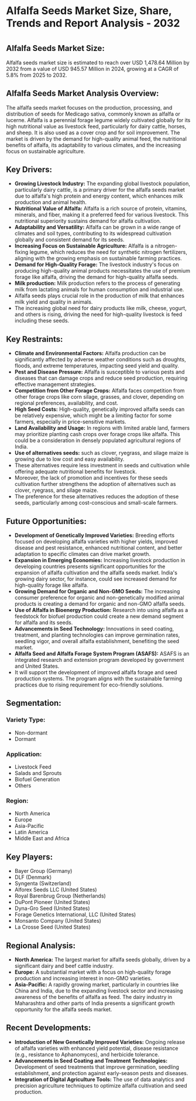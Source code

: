 # Alfalfa Seeds Market Size, Share, Trends and Report Analysis - 2032 
# 
           
</h1>

<section class="mb-8">
    <h2 class="text-2xl sm:text-3xl font-bold text-gray-800 mb-4">Alfalfa Seeds Market Size:</h2>
    <p class="text-gray-700 leading-relaxed mb-4">
Alfalfa seeds market size is estimated to reach over USD 1,478.64 Million by 2032 from a value of USD 945.57
Million in 2024, growing at a CAGR of 5.8% from 2025 to 2032.
    </p>
</section>

<section class="mb-8">
    <h2 class="text-2xl sm:text-3xl font-bold text-gray-800 mb-4">Alfalfa Seeds Market Analysis Overview:</h2>
    <p class="text-gray-700 leading-relaxed mb-4">
The alfalfa seeds market focuses on the production, processing, and distribution of seeds for Medicago
sativa, commonly known as alfalfa or lucerne. Alfalfa is a perennial forage legume widely cultivated globally
for its high nutritional value as livestock feed, particularly for dairy cattle, horses, and sheep. It is also
used as a cover crop and for soil improvement. The market is driven by the demand for high-quality animal feed,
the nutritional benefits of alfalfa, its adaptability to various climates, and the increasing focus on sustainable agriculture.
    </p>
</section>

<section class="mb-8">
    <h2 class="text-2xl sm:text-3xl font-bold text-gray-800 mb-4">Key Drivers:</h2>
    <ul class="list-disc text-gray-700 leading-relaxed space-y-2">
<li>
    <strong>Growing Livestock Industry:</strong> The expanding global
    livestock population, particularly dairy cattle, is a primary driver for the
    alfalfa seeds market due to alfalfa's high protein and energy content, which
    enhances milk production and animal health.
</li>
<li>
    <strong>Nutritional Value of Alfalfa:</strong> Alfalfa is a rich
    source of protein, vitamins, minerals, and fiber, making it a preferred feed
    for various livestock. This nutritional superiority sustains demand for alfalfa
    cultivation.
</li>
<li>
    <strong>Adaptability and Versatility:</strong> Alfalfa can be
    grown in a wide range of climates and soil types, contributing to its
    widespread cultivation globally and consistent demand for its seeds.
</li>
<li>
    <strong>Increasing Focus on Sustainable Agriculture:</strong>
    Alfalfa is a nitrogen-fixing legume, which reduces the need for synthetic
    nitrogen fertilizers, aligning with the growing emphasis on sustainable farming
    practices.
</li>
<li>
    <strong>Demand for High-Quality Forage:</strong> The livestock
    industry's focus on producing high-quality animal products necessitates the use
    of premium forage like alfalfa, driving the demand for high-quality alfalfa
    seeds.
</li>
<li>
    <strong>Milk production:</strong> Milk production refers to the process of
    generating milk from lactating animals for human consumption and industrial
    use.
</li>
<li>
    Alfalfa seeds plays crucial role in the production of milk that enhances milk yield and quality in animals.
</li>
<li>
    The increasing global need for dairy products
    like milk, cheese, yogurt, and others is rising, driving the need for
    high-quality livestock is feed including these seeds.
</li>
    </ul>
</section>

<section class="mb-8">
    <h2 class="text-2xl sm:text-3xl font-bold text-gray-800 mb-4">Key Restraints:</h2>
    <ul class="list-disc text-gray-700 leading-relaxed space-y-2">
<li>
    <strong>Climate and Environmental Factors:</strong> Alfalfa
    production can be significantly affected by adverse weather conditions such as
    droughts, floods, and extreme temperatures, impacting seed yield and quality.
</li>
<li>
    <strong>Pest and Disease Pressure:</strong> Alfalfa is
    susceptible to various pests and diseases that can damage crops and reduce seed
    production, requiring effective management strategies.
</li>
<li>
    <strong>Competition from Other Forage Crops:</strong> Alfalfa
    faces competition from other forage crops like corn silage, grasses, and
    clover, depending on regional preferences, availability, and cost.
</li>
<li>
    <strong>High Seed Costs:</strong> High-quality, genetically
    improved alfalfa seeds can be relatively expensive, which might be a limiting
    factor for some farmers, especially in price-sensitive markets.
</li>
<li>
    <strong>Land Availability and Usage:</strong> In regions with
    limited arable land, farmers may prioritize planting cash crops over forage
    crops like alfalfa. This could be a consideration in densely populated
    agricultural regions of India.
</li>
<li>
    <strong>Use of alternatives seeds:</strong> such as clover,
    ryegrass, and silage maize is growing due to low cost and easy availability.
</li>
<li>
    These alternatives require less investment in
    seeds and cultivation while offering adequate nutritional benefits for
    livestock.
</li>
<li>
    Moreover, the lack of promotion and incentives
    for these seeds cultivation further strengthens the adoption of alternatives
    such as clover, ryegrass, and silage maize.
</li>
<li>
    The preference for these alternatives reduces
    the adoption of these seeds, particularly among cost-conscious and small-scale
    farmers.
</li>
    </ul>
</section>

<section class="mb-8">
    <h2 class="text-2xl sm:text-3xl font-bold text-gray-800 mb-4">Future Opportunities:</h2>
    <ul class="list-disc text-gray-700 leading-relaxed space-y-2">
<li>
    <strong>Development of Genetically Improved Varieties:</strong>
    Breeding efforts focused on developing alfalfa varieties with higher yields,
    improved disease and pest resistance, enhanced nutritional content, and better
    adaptation to specific climates can drive market growth.
</li>
<li>
    <strong>Expansion in Emerging Economies:</strong> Increasing
    livestock production in developing countries presents significant opportunities
    for the expansion of alfalfa cultivation and the alfalfa seeds market. India's
    growing dairy sector, for instance, could see increased demand for high-quality
    forage like alfalfa.
</li>
<li>
    <strong>Growing Demand for Organic and Non-GMO
    Seeds:</strong> The increasing consumer preference for organic and non-genetically
    modified animal products is creating a demand for organic and non-GMO alfalfa
    seeds.
</li>
<li>
    <strong>Use of Alfalfa in Bioenergy Production:</strong> Research
    into using alfalfa as a feedstock for biofuel production could create a new
    demand segment for alfalfa and its seeds.
</li>
<li>
    <strong>Advancements in Seed Technology:</strong> Innovations in
    seed coating, treatment, and planting technologies can improve germination
    rates, seedling vigor, and overall alfalfa establishment, benefiting the seed
    market.
</li>
<li>
    <strong>Alfalfa Seed and Alfalfa Forage System Program (ASAFS):</strong> ASAFS is an integrated research and extension program developed by government and United States.
</li>
<li>
    It will support the development of improved
    alfalfa forage and seed production systems. The program aligns with the
    sustainable farming practices due to rising requirement for eco-friendly
    solutions.
</li>
    </ul>
</section>

<section class="mb-8">
    <h2 class="text-2xl sm:text-3xl font-bold text-gray-800 mb-4">Segmentation:</h2>
    <div class="mb-4">
<h3 class="text-xl sm:text-2xl font-bold text-gray-800 mb-2">Variety Type:</h3>
<ul class="list-disc text-gray-700 leading-relaxed space-y-1">
    <li>Non-dormant</li>
    <li>Dormant</li>
</ul>
    </div>
    <div class="mb-4">
<h3 class="text-xl sm:text-2xl font-bold text-gray-800 mb-2">Application:</h3>
<ul class="list-disc text-gray-700 leading-relaxed space-y-1">
    <li>Livestock Feed</li>
    <li>Salads and Sprouts</li>
    <li>Biofuel Generation</li>
    <li>Others</li>
</ul>
    </div>
    <div class="mb-4">
<h3 class="text-xl sm:text-2xl font-bold text-gray-800 mb-2">Region:</h3>
<ul class="list-disc text-gray-700 leading-relaxed space-y-1">
    <li>North America</li>
    <li>Europe</li>
    <li>Asia-Pacific</li>
    <li>Latin America</li>
    <li>Middle East and Africa</li>
</ul>
    </div>
</section>

<section class="mb-8">
    <h2 class="text-2xl sm:text-3xl font-bold text-gray-800 mb-4">Key Players:</h2>
    <ul class="list-disc text-gray-700 leading-relaxed space-y-2">
<li>Bayer Group (Germany)</li>
<li>DLF (Denmark)</li>
<li>Syngenta (Switzerland)</li>
<li>Alforex Seeds LLC (United States)</li>
<li>Royal Barenbrug Group (Netherlands)</li>
<li>DuPont Pioneer (United States)</li>
<li>Dyna-Gro Seed (United States)</li>
<li>Forage Genetics International, LLC (United States)</li>
<li>Monsanto Company (United States)</li>
<li>La Crosse Seed (United States)</li>
    </ul>
</section>

<section class="mb-8">
    <h2 class="text-2xl sm:text-3xl font-bold text-gray-800 mb-4">Regional Analysis:</h2>
    <ul class="list-disc text-gray-700 leading-relaxed space-y-2">
<li>
    <strong>North America:</strong> The largest market
    for alfalfa seeds globally, driven by a significant dairy and beef cattle
    industry.
</li>
<li>
    <strong>Europe:</strong> A substantial market with
    a focus on high-quality forage production and increasing interest in non-GMO
    varieties.
</li>
<li>
    <strong>Asia-Pacific:</strong> A rapidly growing
    market, particularly in countries like China and India, due to the expanding
    livestock sector and increasing awareness of the benefits of alfalfa as feed.
    The dairy industry in Maharashtra and other parts of India presents a
    significant growth opportunity for the alfalfa seeds market.
</li>
    </ul>
</section>

<section class="mb-8">
    <h2 class="text-2xl sm:text-3xl font-bold text-gray-800 mb-4">Recent Developments:</h2>
    <ul class="list-disc text-gray-700 leading-relaxed space-y-2">
<li>
    <strong>Introduction of New Genetically
    Improved Varieties:</strong> Ongoing release of alfalfa varieties with enhanced yield
    potential, disease resistance (e.g., resistance to Aphanomyces), and herbicide
    tolerance.
</li>
<li>
    <strong>Advancements in Seed Coating and
    Treatment Technologies:</strong> Development of seed treatments that improve
    germination, seedling establishment, and protection against early-season pests
    and diseases.
</li>
<li>
    <strong>Integration of Digital
    Agriculture Tools:</strong> The use of data analytics and precision agriculture
    techniques to optimize alfalfa cultivation and seed production.
</li>
    </ul>
</section>
    </div>
</body>
</html>


